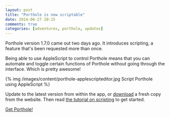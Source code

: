 ```yaml
---
layout: post
title: "Porthole is now scriptable"
date: 2014-06-27 20:15
comments: true
categories: [adventures, porthole, updates]
---
```


Porthole version 1.7.0 came out two days ago. It introduces scripting, a feature that's been requested more than once.

Being able to use AppleScript to control Porthole means that you can automate and toggle certain functions of Porthole without going through the interface. Which is pretty awesome!

<div class="thumbnail">
{% img /images/content/porthole-applescripteditor.jpg Script Porthole using AppleScript %}
</div>

Update to the latest version from within the app, or [download](http://www.getporthole.com/download) a fresh copy from the website. Then read [the tutorial on scripting](http://www.getporthole.com/scripting) to get started.

<!-- more -->

<div class="text-center">
<a href="http://www.getporthole.com" class="btn btn-large btn-success">Get Porthole!</a>
</div>